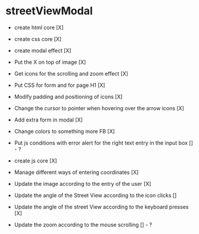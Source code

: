 # streetViewModal

* create html core [X]
* create css core [X]
* create modal effect [X]
* Put the X on top of image [X]
* Get icons for the scrolling and zoom effect [X]
* Put CSS for form and for page H1 [X]
* Modify padding and positioning of icons [X]
* Change the cursor to pointer when hovering over the arrow icons [X]
* Add extra form in modal [X]
* Change colors to something more FB [X]
* Put js conditions with error alert for the right text entry in the input box [] - ?



* create js core [X]
* Manage different ways of entering coordinates [X]
* Update the image according to the entry of the user [X]
* Update the angle of the Street View according to the icon clicks []
* Update the angle of the street View according to the keyboard presses [X]
* Update the zoom according to the mouse scrolling [] - ?
